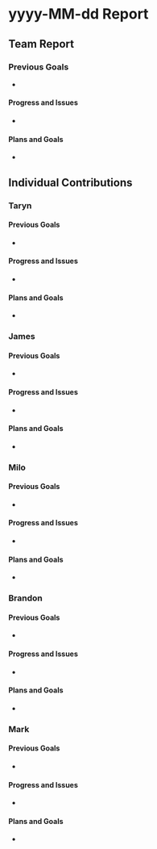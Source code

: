 # yyyy-MM-dd Report

## Team Report

### Previous Goals

- 

#### Progress and Issues

- 

#### Plans and Goals

- 

## Individual Contributions

### Taryn

#### Previous Goals

- 

#### Progress and Issues

- 

#### Plans and Goals

- 


### James

#### Previous Goals

- 

#### Progress and Issues

- 

#### Plans and Goals

- 


### Milo

#### Previous Goals

- 

#### Progress and Issues

- 

#### Plans and Goals

- 


### Brandon

#### Previous Goals

- 

#### Progress and Issues

- 

#### Plans and Goals

- 


### Mark

#### Previous Goals

- 

#### Progress and Issues

- 

#### Plans and Goals

- 
